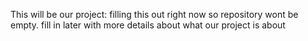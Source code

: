 This will be our project: filling this out right now so repository wont be empty. fill in later with more details about what our project is about   
